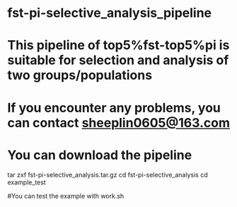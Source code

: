 # fst-pi-selective_analysis_pipeline
# This pipeline of top5%fst-top5%pi is suitable for selection and analysis of two groups/populations
# If you encounter any problems, you can contact sheeplin0605@163.com
# You can download the pipeline

tar zxf fst-pi-selective_analysis.tar.gz
cd fst-pi-selective_analysis
cd example_test

#You can test the example with work.sh
